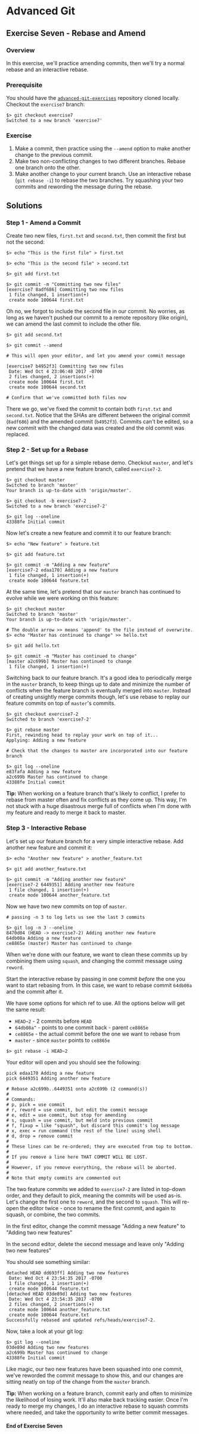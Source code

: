 # Advanced Git

## Exercise Seven - Rebase and Amend

### Overview

In this exercise, we'll practice amending commits, then we'll try a normal rebase and an interactive rebase.

### Prerequisite

You should have the [`advanced-git-exercises`](https://github.com/nnja/advanced-git-exercises) repository cloned locally. Checkout the `exercise7` branch:

```
$> git checkout exercise7
Switched to a new branch 'exercise7'
```

### Exercise

1. Make a commit, then practice using the `--amend` option to make another change to the previous commit.
2. Make two non-conflicting changes to two different branches. Rebase one branch onto the other.
3. Make another change to your current branch. Use an interactive rebase (`git rebase -i`) to rebase the two branches. Try squashing your two commits and rewording the message during the rebase.

## Solutions

### Step 1 - Amend a Commit

Create two new files, `first.txt` and `second.txt`, then commit the first but not the second:

```
$> echo "This is the first file" > first.txt

$> echo "This is the second file" > second.txt

$> git add first.txt

$> git commit -m "Committing two new files"
[exercise7 8adf686] Committing two new files
 1 file changed, 1 insertion(+)
 create mode 100644 first.txt
```

Oh no, we forgot to include the second file in our commit. No worries, as long as we haven't pushed our commit to a remote repository (like origin), we can amend the last commit to include the other file.

```
$> git add second.txt

$> git commit --amend

# This will open your editor, and let you amend your commit message

[exercise7 b4952f3] Committing two new files
 Date: Wed Oct 4 23:06:48 2017 -0700
 2 files changed, 2 insertions(+)
 create mode 100644 first.txt
 create mode 100644 second.txt

# Confirm that we've committed both files now
```

There we go, we've fixed the commit to contain both `first.txt` and `second.txt`. Notice that the SHAs are different between the original commit (`8adf686`) and the amended commit (`b4952f3`). Commits can't be edited, so a new commit with the changed data was created and the old commit was replaced.

### Step 2 - Set up for a Rebase

Let's get things set up for a simple rebase demo. Checkout `master`, and let's pretend that we have a new feature branch, called `exercise7-2`.

```
$> git checkout master
Switched to branch 'master'
Your branch is up-to-date with 'origin/master'.

$> git checkout -b exercise7-2
Switched to a new branch 'exercise7-2'

$> git log --oneline
43388fe Initial commit
```

Now let's create a new feature and commit it to our feature branch:

```
$> echo "New feature" > feature.txt

$> git add feature.txt

$> git commit -m "Adding a new feature"
[exercise7-2 edaa170] Adding a new feature
 1 file changed, 1 insertion(+)
 create mode 100644 feature.txt
```

At the same time, let's pretend that our `master` branch has continued to evolve while we were working on this feature:

```
$> git checkout master
Switched to branch 'master'
Your branch is up-to-date with 'origin/master'.

# The double arrow >> means 'append' to the file instead of overwrite.
$> echo "Master has continued to change" >> hello.txt

$> git add hello.txt

$> git commit -m "Master has continued to change"
[master a2c699b] Master has continued to change
 1 file changed, 1 insertion(+)
```

Switching back to our feature branch. It's a good idea to periodically merge in the `master` branch, to keep things up to date and minimize the number of conflicts when the feature branch is eventually merged into `master`. Instead of creating unsightly merge commits though, let's use rebase to replay our feature commits on top of `master`'s commits.

```
$> git checkout exercise7-2
Switched to branch 'exercise7-2'

$> git rebase master
First, rewinding head to replay your work on top of it...
Applying: Adding a new feature

# Check that the changes to master are incorporated into our feature branch

$> git log --oneline
e83fafa Adding a new feature
a2c699b Master has continued to change
43388fe Initial commit
```

**Tip:** When working on a feature branch that's likely to conflict, I prefer to rebase from master often and fix conflicts as they come up. This way, I'm not stuck with a huge disastrous merge full of conflicts when I'm done with my feature and ready to merge it back to master.

### Step 3 - Interactive Rebase

Let's set up our feature branch for a very simple interactive rebase. Add another new feature and commit it:

```
$> echo "Another new feature" > another_feature.txt

$> git add another_feature.txt

$> git commit -m "Adding another new feature"
[exercise7-2 6449351] Adding another new feature
 1 file changed, 1 insertion(+)
 create mode 100644 another_feature.txt
```

Now we have two new commits on top of `master`.

```
# passing -n 3 to log lets us see the last 3 commits

$> git log -n 3 --oneline
8470d04 (HEAD -> exercise7-2) Adding another new feature
64db08a Adding a new feature
ce8865e (master) Master has continued to change
```

When we're done with our feature, we want to clean these commits up by combining them using `squash`, and changing the commit message using `reword`.

Start the interactive rebase by passing in one commit _before_ the one you want to start rebasing from. In this case, we want to rebase commit `64db08a` and the commit after it.

We have some options for which ref to use. All the options below will get the same result:

- `HEAD~2` - 2 commits before `HEAD`
- `64db08a^` - points to one commit back - parent `ce8865e`
- `ce8865e` - the actual commit before the one we want to rebase from
- `master` - since `master` points to `ce8865e`

```
$> git rebase -i HEAD~2
```

Your editor will open and you should see the following:

```
pick edaa170 Adding a new feature
pick 6449351 Adding another new feature

# Rebase a2c699b..6449351 onto a2c699b (2 command(s))
#
# Commands:
# p, pick = use commit
# r, reword = use commit, but edit the commit message
# e, edit = use commit, but stop for amending
# s, squash = use commit, but meld into previous commit
# f, fixup = like "squash", but discard this commit's log message
# x, exec = run command (the rest of the line) using shell
# d, drop = remove commit
#
# These lines can be re-ordered; they are executed from top to bottom.
#
# If you remove a line here THAT COMMIT WILL BE LOST.
#
# However, if you remove everything, the rebase will be aborted.
#
# Note that empty commits are commented out
```

The two feature commits we added to `exercise7-2` are listed in top-down order, and they default to pick, meaning the commits will be used as-is. Let's change the first one to `reword`, and the second to `squash`. This will re-open the editor twice - once to rename the first commit, and again to squash, or combine, the two commits.

In the first editor, change the commit message "Adding a new feature" to "Adding two new features"

In the second editor, delete the second message and leave only "Adding two new features"

You should see something similar:

```
detached HEAD dd693ff] Adding two new features
 Date: Wed Oct 4 23:54:35 2017 -0700
 1 file changed, 1 insertion(+)
 create mode 100644 feature.txt
[detached HEAD 03de89d] Adding two new features
 Date: Wed Oct 4 23:54:35 2017 -0700
 2 files changed, 2 insertions(+)
 create mode 100644 another_feature.txt
 create mode 100644 feature.txt
Successfully rebased and updated refs/heads/exercise7-2.
```

Now, take a look at your git log:

```
$> git log --oneline
03de89d Adding two new features
a2c699b Master has continued to change
43388fe Initial commit
```

Like magic, our two new features have been squashed into one commit, we've reworded the commit message to show this, and our changes are sitting neatly on top of the change from the `master` branch.

**Tip:** When working on a feature branch, commit early and often to minimize the likelihood of losing work. It'll also make back tracking easier. Once I'm ready to merge my changes, I do an interactive rebase to squash commits where needed, and take the opportunity to write better commit messages.

#### End of Exercise Seven
